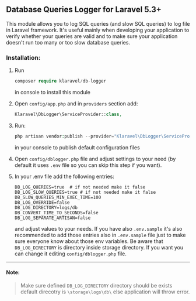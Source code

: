 ## Database Queries Logger for Laravel 5.3+

This module allows you to log SQL queries (and slow SQL queries) to log file in Laravel framework. It's useful mainly
when developing your application to verify whether your queries are valid and to make sure your application doesn't run too many or too slow database queries.

### Installation:

1. Run
   ```php
   composer require klaravel/db-logger
   ```     
   in console to install this module

2. Open `config/app.php` and in `providers` section add:
 
    ```php
    Klaravel\DbLogger\ServiceProvider::class,
    ```
    
3. Run:
    
    ```php
    php artisan vendor:publish --provider="Klaravel\DbLogger\ServiceProvider"
    ```
    
    in your console to publish default configuration files
    
4. Open `config/dblogger.php` file and adjust settings to your need (by default it uses `.env` file so you can skip this step if you want).

5. In your .env file add the following entries:

    ```
    DB_LOG_QUERIES=true  # if not needed make it false
    DB_LOG_SLOW_QUERIES=true # if not needed make it false
    DB_SLOW_QUERIES_MIN_EXEC_TIME=100
    DB_LOG_OVERRIDE=false
    DB_LOG_DIRECTORY=logs/db
    DB_CONVERT_TIME_TO_SECONDS=false
    DB_LOG_SEPARATE_ARTISAN=false
    ```
    
    and adjust values to your needs. If you have also `.env.sample` it's also recommended to add those entries also in `.env.sample` file just to make sure everyone know about those env variables. Be aware that `DB_LOG_DIRECTORY` is directory inside storage directory. If you want you can change it editing `config/dblogger.php` file.

---
#### Note:
> Make sure defined `DB_LOG_DIRECTORY` directory should be exists default direcotry is `\storage\logs\db\` else application will throw error.